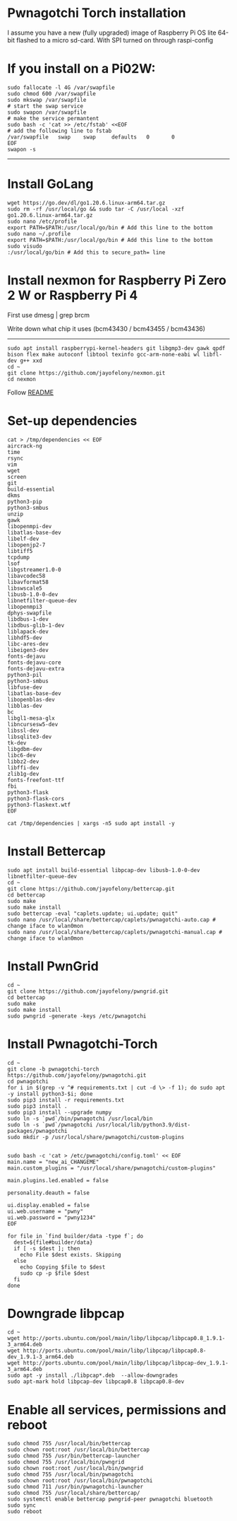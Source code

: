 # Pwnagotchi Torch installation
I assume you have a new (fully upgraded) image of Raspberry Pi OS lite 64-bit flashed to a micro sd-card.
With SPI turned on through raspi-config

# If you install on a Pi02W:
```
sudo fallocate -l 4G /var/swapfile
sudo chmod 600 /var/swapfile
sudo mkswap /var/swapfile
# start the swap service
sudo swapon /var/swapfile
# make the service permantent
sudo bash -c 'cat >> /etc/fstab' <<EOF
# add the following line to fstab
/var/swapfile   swap    swap     defaults   0       0
EOF
swapon -s
```

-----------------------------

# Install GoLang
```
wget https://go.dev/dl/go1.20.6.linux-arm64.tar.gz
sudo rm -rf /usr/local/go && sudo tar -C /usr/local -xzf go1.20.6.linux-arm64.tar.gz
sudo nano /etc/profile
export PATH=$PATH:/usr/local/go/bin # Add this line to the bottom
sudo nano ~/.profile
export PATH=$PATH:/usr/local/go/bin # Add this line to the bottom
sudo visudo
:/usr/local/go/bin # Add this to secure_path= line
```

# Install nexmon for Raspberry Pi Zero 2 W or Raspberry Pi 4
First use dmesg | grep brcm

Write down what chip it uses (bcm43430 / bcm43455 / bcm43436)

-------------
```
sudo apt install raspberrypi-kernel-headers git libgmp3-dev gawk qpdf bison flex make autoconf libtool texinfo gcc-arm-none-eabi wl libfl-dev g++ xxd
cd ~
git clone https://github.com/jayofelony/nexmon.git
cd nexmon
```
Follow [README](https://github.com/jayofelony/nexmon#build-patches-for-bcm43430a1-on-the-rpi3zero-w-or-bcm434355c0-on-the-rpi3rpi4-or-bcm43436b0-on-the-rpi-zero-2w-using-raspbianraspberry-pi-os-recommended)

# Set-up dependencies
```
cat > /tmp/dependencies << EOF
aircrack-ng
time
rsync
vim
wget
screen
git
build-essential
dkms
python3-pip  
python3-smbus
unzip
gawk
libopenmpi-dev
libatlas-base-dev
libelf-dev
libopenjp2-7
libtiff5
tcpdump
lsof
libgstreamer1.0-0
libavcodec58
libavformat58
libswscale5
libusb-1.0-0-dev
libnetfilter-queue-dev
libopenmpi3
dphys-swapfile
libdbus-1-dev 
libdbus-glib-1-dev
liblapack-dev 
libhdf5-dev 
libc-ares-dev 
libeigen3-dev
fonts-dejavu
fonts-dejavu-core
fonts-dejavu-extra
python3-pil
python3-smbus
libfuse-dev
libatlas-base-dev 
libopenblas-dev 
libblas-dev
bc
libgl1-mesa-glx
libncursesw5-dev 
libssl-dev 
libsqlite3-dev 
tk-dev 
libgdbm-dev 
libc6-dev 
libbz2-dev 
libffi-dev 
zlib1g-dev
fonts-freefont-ttf
fbi
python3-flask
python3-flask-cors
python3-flaskext.wtf
EOF

cat /tmp/dependencies | xargs -n5 sudo apt install -y
```

# Install Bettercap
```
sudo apt install build-essential libpcap-dev libusb-1.0-0-dev libnetfilter-queue-dev
cd ~
git clone https://github.com/jayofelony/bettercap.git
cd bettercap
sudo make
sudo make install
sudo bettercap -eval "caplets.update; ui.update; quit"
sudo nano /usr/local/share/bettercap/caplets/pwnagotchi-auto.cap # change iface to wlan0mon
sudo nano /usr/local/share/bettercap/caplets/pwnagotchi-manual.cap # change iface to wlan0mon
```

# Install PwnGrid
```
cd ~
git clone https://github.com/jayofelony/pwngrid.git
cd bettercap
sudo make
sudo make install
sudo pwngrid -generate -keys /etc/pwnagotchi
```

# Install Pwnagotchi-Torch
```
cd ~
git clone -b pwnagotchi-torch https://github.com/jayofelony/pwnagotchi.git
cd pwnagotchi
for i in $(grep -v ^# requirements.txt | cut -d \> -f 1); do sudo apt -y install python3-$i; done
sudo pip3 install -r requirements.txt
sudo pip3 install .
sudo pip3 install --upgrade numpy
sudo ln -s `pwd`/bin/pwnagotchi /usr/local/bin
sudo ln -s `pwd`/pwnagotchi /usr/local/lib/python3.9/dist-packages/pwnagotchi
sudo mkdir -p /usr/local/share/pwnagotchi/custom-plugins


sudo bash -c 'cat > /etc/pwnagotchi/config.toml' << EOF
main.name = "new_ai_CHANGEME"
main.custom_plugins = "/usr/local/share/pwnagotchi/custom-plugins"

main.plugins.led.enabled = false

personality.deauth = false

ui.display.enabled = false
ui.web.username = "pwny"
ui.web.password = "pwny1234"
EOF

for file in `find builder/data -type f`; do
  dest=${file#builder/data}
  if [ -s $dest ]; then
    echo File $dest exists. Skipping
  else
    echo Copying $file to $dest
    sudo cp -p $file $dest
  fi
done
```

# Downgrade libpcap
```
cd ~
wget http://ports.ubuntu.com/pool/main/libp/libpcap/libpcap0.8_1.9.1-3_arm64.deb
wget http://ports.ubuntu.com/pool/main/libp/libpcap/libpcap0.8-dev_1.9.1-3_arm64.deb
wget http://ports.ubuntu.com/pool/main/libp/libpcap/libpcap-dev_1.9.1-3_arm64.deb
sudo apt -y install ./libpcap*.deb  --allow-downgrades
sudo apt-mark hold libpcap-dev libpcap0.8 libpcap0.8-dev
```

# Enable all services, permissions and reboot
```
sudo chmod 755 /usr/local/bin/bettercap
sudo chown root:root /usr/local/bin/bettercap
sudo chmod 755 /usr/bin/bettercap-launcher
sudo chmod 755 /usr/local/bin/pwngrid
sudo chown root:root /usr/local/bin/pwngrid
sudo chmod 755 /usr/local/bin/pwnagotchi
sudo chown root:root /usr/local/bin/pwnagotchi
sudo chmod 711 /usr/bin/pwnagotchi-launcher
sudo chmod 755 /usr/local/share/bettercap/
sudo systemctl enable bettercap pwngrid-peer pwnagotchi bluetooth
sudo sync
sudo reboot
```
